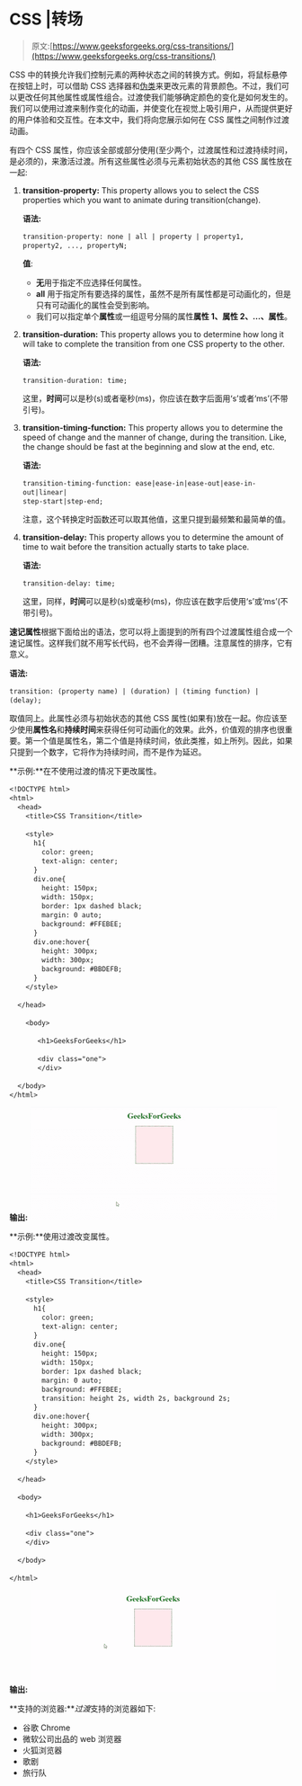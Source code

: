 # CSS |转场

> 原文:[https://www.geeksforgeeks.org/css-transitions/](https://www.geeksforgeeks.org/css-transitions/)

CSS 中的转换允许我们控制元素的两种状态之间的转换方式。例如，将鼠标悬停在按钮上时，可以借助 CSS 选择器和[伪类](https://www.geeksforgeeks.org/css-pseudo-classes/)来更改元素的背景颜色。不过，我们可以更改任何其他属性或属性组合。过渡使我们能够确定颜色的变化是如何发生的。我们可以使用过渡来制作变化的动画，并使变化在视觉上吸引用户，从而提供更好的用户体验和交互性。在本文中，我们将向您展示如何在 CSS 属性之间制作过渡动画。

有四个 CSS 属性，你应该全部或部分使用(至少两个，过渡属性和过渡持续时间，是必须的)，来激活过渡。所有这些属性必须与元素初始状态的其他 CSS 属性放在一起:

1.  **transition-property:** This property allows you to select the CSS properties which you want to animate during transition(change).

    **语法:**

    ```
    transition-property: none | all | property | property1,
    property2, ..., propertyN;

    ```

    **值**:

    *   **无**用于指定不应选择任何属性。
    *   **all** 用于指定所有要选择的属性，虽然不是所有属性都是可动画化的，但是只有可动画化的属性会受到影响。
    *   我们可以指定单个**属性**或一组逗号分隔的属性**属性 1、属性 2、…、属性**。
2.  **transition-duration:** This property allows you to determine how long it will take to complete the transition from one CSS property to the other.

    **语法:**

    ```
    transition-duration: time;

    ```

    这里，**时间**可以是秒(s)或者毫秒(ms)，你应该在数字后面用‘s’或者‘ms’(不带引号)。

3.  **transition-timing-function:** This property allows you to determine the speed of change and the manner of change, during the transition. Like, the change should be fast at the beginning and slow at the end, etc.

    **语法:**

    ```
    transition-timing-function: ease|ease-in|ease-out|ease-in-out|linear|
    step-start|step-end;

    ```

    注意，这个转换定时函数还可以取其他值，这里只提到最频繁和最简单的值。

4.  **transition-delay:** This property allows you to determine the amount of time to wait before the transition actually starts to take place.

    **语法:**

    ```
    transition-delay: time;

    ```

    这里，同样，**时间**可以是秒(s)或毫秒(ms)，你应该在数字后使用‘s’或‘ms’(不带引号)。

**速记属性**根据下面给出的语法，您可以将上面提到的所有四个过渡属性组合成一个速记属性。这样我们就不用写长代码，也不会弄得一团糟。注意属性的排序，它有意义。

**语法:**

```
transition: (property name) | (duration) | (timing function) | (delay);

```

取值同上。此属性必须与初始状态的其他 CSS 属性(如果有)放在一起。你应该至少使用**属性名**和**持续时间**来获得任何可动画化的效果。此外，价值观的排序也很重要。第一个值是属性名，第二个值是持续时间，依此类推，如上所列。因此，如果只提到一个数字，它将作为持续时间，而不是作为延迟。

**示例:**在不使用过渡的情况下更改属性。

```
<!DOCTYPE html>
<html>
  <head>
    <title>CSS Transition</title>

    <style>
      h1{
        color: green;
        text-align: center;
      }
      div.one{
        height: 150px;
        width: 150px;
        border: 1px dashed black;
        margin: 0 auto;
        background: #FFEBEE;
      }
      div.one:hover{
        height: 300px;
        width: 300px;
        background: #BBDEFB;
      }
    </style>

  </head>

    <body>

       <h1>GeeksForGeeks</h1>

       <div class="one">
       </div>

  </body>
</html>
```

**输出:**
![change-without-transition](img/15f5a0304b29dff919c980bddf36ea55.png)

**示例:**使用过渡改变属性。

```
<!DOCTYPE html>
<html>
  <head>
    <title>CSS Transition</title>

    <style>
      h1{
        color: green;
        text-align: center;
      }
      div.one{
        height: 150px;
        width: 150px;
        border: 1px dashed black;
        margin: 0 auto;
        background: #FFEBEE;
        transition: height 2s, width 2s, background 2s;
      }
      div.one:hover{
        height: 300px;
        width: 300px;
        background: #BBDEFB;
      }
    </style>

  </head>

  <body>

    <h1>GeeksForGeeks</h1>

    <div class="one">
    </div>

  </body>

</html>
```

**输出:**
![change-with-transition](img/9e0ee1b530eedc5497b994f5a3fa04f8.png)

**支持的浏览器:***过渡*支持的浏览器如下:

*   谷歌 Chrome
*   微软公司出品的 web 浏览器
*   火狐浏览器
*   歌剧
*   旅行队